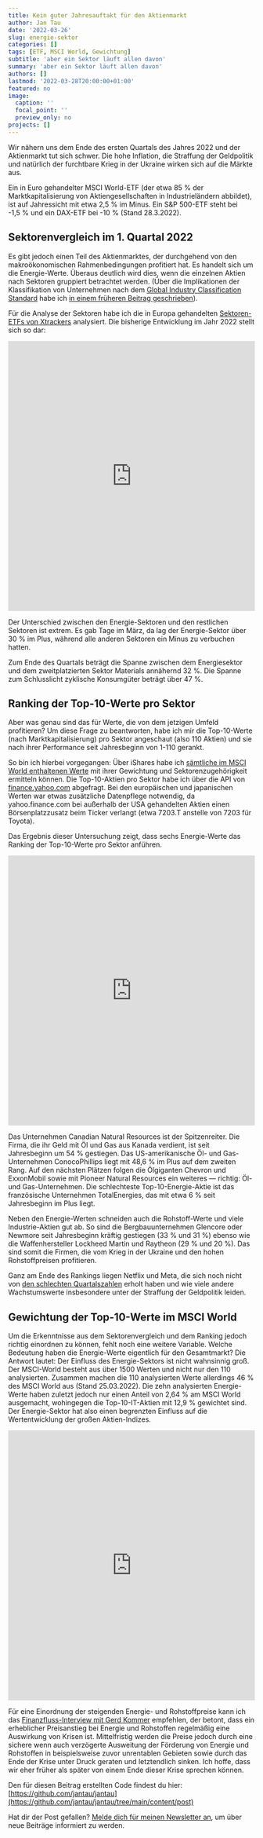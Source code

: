 ```yaml
---
title: Kein guter Jahresauftakt für den Aktienmarkt
author: Jan Tau
date: '2022-03-26'
slug: energie-sektor
categories: []
tags: [ETF, MSCI World, Gewichtung]
subtitle: 'aber ein Sektor läuft allen davon'
summary: 'aber ein Sektor läuft allen davon'
authors: []
lastmod: '2022-03-28T20:00:00+01:00'
featured: no
image:
  caption: ''
  focal_point: ''
  preview_only: no
projects: []
---
```

Wir nähern uns dem Ende des ersten Quartals des Jahres 2022 und der Aktienmarkt tut sich schwer. Die hohe Inflation, die Straffung der Geldpolitik und natürlich der furchtbare Krieg in der Ukraine wirken sich auf die Märkte aus.

Ein in Euro gehandelter MSCI World-ETF (der etwa 85 % der Marktkapitalisierung von Aktiengesellschaften in Industrieländern abbildet), ist auf Jahressicht mit 
etwa 2,5 % im Minus. Ein S&P 500-ETF steht bei -1,5 % und ein DAX-ETF bei -10 % (Stand 28.3.2022). 

## Sektorenvergleich im 1. Quartal 2022

Es gibt jedoch einen Teil des Aktienmarktes, der durchgehend von den makroökonomischen Rahmenbedingungen profitiert hat. Es handelt sich um die Energie-Werte. Überaus deutlich wird dies, wenn die einzelnen Aktien nach Sektoren gruppiert betrachtet werden. (Über die Implikationen der Klassifikation von Unternehmen nach dem [Global Industry Classification Standard](https://www.msci.com/our-solutions/indexes/gics) habe ich [in einem früheren Beitrag geschrieben](/post/gewichtung/)).

Für die Analyse der Sektoren habe ich die in Europa gehandelten [Sektoren-ETFs von Xtrackers](https://etf.dws.com/de-de/produktfinder/?searchterm=MSCI+World&Asset%20Class%20Calculated=Aktien&Region%20Calculated=Sektor) analysiert. Die bisherige Entwicklung im Jahr 2022 stellt sich so dar:

<iframe height="550" width="100%" frameborder="no" src="https://jantau.github.io/highchart/sector_etfs.html"> </iframe>

Der Unterschied zwischen den Energie-Sektoren und den restlichen Sektoren ist extrem. Es gab Tage im März, da lag der Energie-Sektor über 30 % im Plus, während alle anderen Sektoren ein Minus zu verbuchen hatten. 

Zum Ende des Quartals beträgt die Spanne zwischen dem Energiesektor und dem zweitplatzierten Sektor Materials annähernd 32 %. Die Spanne zum Schlusslicht zyklische Konsumgüter beträgt über 47 %.

## Ranking der Top-10-Werte pro Sektor

Aber was genau sind das für Werte, die von dem jetzigen Umfeld profitieren? Um diese Frage zu beantworten, habe ich mir die Top-10-Werte (nach Marktkapitalisierung) pro Sektor angeschaut (also 110 Aktien) und sie nach ihrer Performance seit Jahresbeginn von 1-110 gerankt. 

So bin ich hierbei vorgegangen: Über iShares habe ich [sämtliche im MSCI World enthaltenen Werte](https://www.ishares.com/de/privatanleger/de/produkte/251882/ishares-msci-world-ucits-etf-acc-fund/1478358465952) mit ihrer Gewichtung und Sektorenzugehörigkeit ermitteln können. Die Top-10-Aktien pro Sektor habe ich über die API von [finance.yahoo.com](https://finance.yahoo.com) abgefragt. Bei den europäischen und japanischen Werten war etwas zusätzliche Datenpflege notwendig, da yahoo.finance.com bei außerhalb der USA gehandelten Aktien einen Börsenplatzzusatz beim Ticker verlangt (etwa 7203.T anstelle von 7203 für Toyota).  

Das Ergebnis dieser Untersuchung zeigt, dass sechs Energie-Werte das Ranking der Top-10-Werte pro Sektor anführen.

<iframe height="550" width="100%" frameborder="no" src="https://jantau.github.io/highchart/single_stocks.html"> </iframe>

Das Unternehmen Canadian Natural Resources ist der Spitzenreiter. Die Firma, die ihr Geld mit Öl und Gas aus Kanada verdient, ist seit Jahresbeginn um 54 % gestiegen. Das US-amerikanische Öl- und Gas-Unternehmen ConocoPhillips liegt mit 48,6 % im Plus auf dem zweiten Rang. Auf den nächsten Plätzen folgen die Ölgiganten Chevron und ExxonMobil sowie mit Pioneer Natural Resources ein weiteres — richtig: Öl- und Gas-Unternehmen. Die schlechteste Top-10-Energie-Aktie ist das französische Unternehmen TotalEnergies, das mit etwa 6 % seit Jahresbeginn im Plus liegt.

Neben den Energie-Werten schneiden auch die Rohstoff-Werte und viele Industrie-Aktien gut ab. So sind die Bergbauunternehmen Glencore oder Newmore seit Jahresbeginn kräftig gestiegen (33 % und 31 %) ebenso wie die Waffenhersteller Lockheed Martin und Raytheon (29 % und 20 %). Das sind somit die Firmen, die vom Krieg in der Ukraine und den hohen Rohstoffpreisen profitieren.

Ganz am Ende des Rankings liegen Netflix und Meta, die sich noch nicht von [den schlechten Quartalszahlen](/post/faang-quarterly-reports/) erholt haben und wie viele andere Wachstumswerte insbesondere unter der Straffung der Geldpolitik leiden.

## Gewichtung der Top-10-Werte im MSCI World

Um die Erkenntnisse aus dem Sektorenvergleich und dem Ranking jedoch richtig einordnen zu können, fehlt noch eine weitere Variable. Welche Bedeutung haben die Energie-Werte eigentlich für den Gesamtmarkt? Die Antwort lautet: Der Einfluss des Energie-Sektors ist nicht wahnsinnig groß. Der MSCI-World besteht aus über 1500 Werten und nicht nur den 110 analysierten. Zusammen machen die 110 analysierten Werte allerdings 46 % des MSCI World aus (Stand 25.03.2022). Die zehn analysierten Energie-Werte haben zuletzt jedoch nur einen Anteil von 2,64 % am MSCI World ausgemacht, wohingegen die Top-10-IT-Aktien mit 12,9 % gewichtet sind. Der Energie-Sektor hat also einen begrenzten Einfluss auf die Wertentwicklung der großen Aktien-Indizes. 

<iframe height="550" width="100%" frameborder="no" src="https://jantau.github.io/highchart/sector_weight.html"> </iframe>

Für eine Einordnung der steigenden Energie- und Rohstoffpreise kann ich das [Finanzfluss-Interview mit Gerd Kommer](https://www.youtube.com/watch?v=V_CD8O3nXhg&t=382s) empfehlen, der betont, dass ein erheblicher Preisanstieg bei Energie und Rohstoffen regelmäßig eine Auswirkung von Krisen ist. Mittelfristig werden die Preise jedoch durch eine sichere wenn auch verzögerte Ausweitung der Förderung von Energie und Rohstoffen in beispielsweise zuvor unrentablen Gebieten sowie durch das Ende der Krise unter Druck geraten und letztendlich sinken. Ich hoffe, dass wir eher früher als später von einem Ende dieser Krise sprechen können.

Den für diesen Beitrag erstellten Code findest du hier: [https://github.com/jantau/jantau](https://github.com/jantau/jantau/tree/main/content/post)

Hat dir der Post gefallen? [Melde dich für meinen Newsletter an](https://tinyletter.com/jantau), um über neue Beiträge informiert zu werden.
